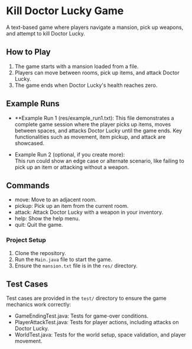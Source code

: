 # Kill Doctor Lucky Game

A text-based game where players navigate a mansion, pick up weapons, and attempt to kill Doctor Lucky.

## How to Play
1. The game starts with a mansion loaded from a file.
2. Players can move between rooms, pick up items, and attack Doctor Lucky.
3. The game ends when Doctor Lucky's health reaches zero.

## Example Runs

- **Example Run 1 (res/example_run1.txt):
  This file demonstrates a complete game session where the player picks up items, moves between spaces, and attacks Doctor Lucky until the game ends. Key functionalities such as movement, item pickup, and attack are showcased.

- Example Run 2 (optional, if you create more):  
  This run could show an edge case or alternate scenario, like failing to pick up an item or attacking without a weapon.

## Commands

- move: Move to an adjacent room.
- pickup: Pick up an item from the current room.
- attack: Attack Doctor Lucky with a weapon in your inventory.
- help: Show the help menu.
- quit: Quit the game.

### Project Setup

1. Clone the repository.
2. Run the `Main.java` file to start the game.
3. Ensure the `mansion.txt` file is in the `res/` directory.

## Test Cases

Test cases are provided in the `test/` directory to ensure the game mechanics work correctly:

- GameEndingTest.java: Tests for game-over conditions.
- PlayerAttackTest.java: Tests for player actions, including attacks on Doctor Lucky.
- WorldTest.java: Tests for the world setup, space validation, and player movement.
